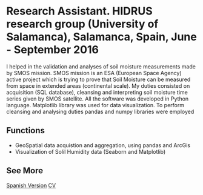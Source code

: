 # Research Assistant. HIDRUS research group (University of Salamanca), Salamanca, Spain, June - September 2016

I helped in the validation and analyses of soil moisture measurements made by SMOS mission. SMOS mission is an ESA (European Space Agency) active project which is trying to prove that Soil Moisture can be measured from space in extended areas (continental scale).  My duties consisted on acquisition (SQL database), cleansing and interpreting soil moisture time series given by SMOS satellite. All the software was developed in Python language. Matplotlib library was used for data visualization. To perform cleansing and analysing duties pandas and numpy libraries were employed

## Functions

- GeoSpatial data acquistion and aggregation, using pandas and ArcGis
- Visualization of Solil Humidity data (Seaborn and Matplotlib)

## See More

[Spanish Version](.AnalistadeDatosDigitales)
[CV](.README.md)